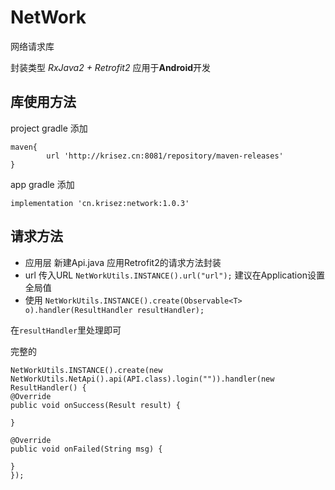 # NetWork
网络请求库

封装类型  *RxJava2 + Retrofit2*  应用于**Android**开发

## 库使用方法

project  gradle 添加 

    maven{
            url 'http://krisez.cn:8081/repository/maven-releases'
    }
    
app gradle 添加

`implementation 'cn.krisez:network:1.0.3'`


## 请求方法
- 应用层
新建Api.java  应用Retrofit2的请求方法封装 
- url
传入URL `NetWorkUtils.INSTANCE().url("url");` 建议在Application设置全局值
- 使用
`NetWorkUtils.INSTANCE().create(Observable<T> o).handler(ResultHandler resultHandler);`

在`resultHandler`里处理即可

完整的
    
    NetWorkUtils.INSTANCE().create(new NetWorkUtils.NetApi().api(API.class).login("")).handler(new ResultHandler() {
    @Override
    public void onSuccess(Result result) {
    
    }
    
    @Override
    public void onFailed(String msg) {
    
    }
    });
